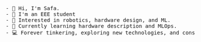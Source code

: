 <pre>
- 👋 Hi, I'm Safa.
- 🚀 I'm an EEE student
- 🔭 Interested in robotics, hardware design, and ML.
- 🌱 Currently learning hardware description and MLOps.
- 💻 Forever tinkering, exploring new technologies, and constantly learning.
</pre>
